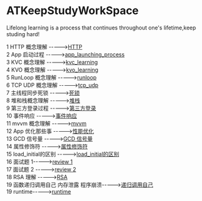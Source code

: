 # ATKeepStudyWorkSpace
Lifelong learning is a process that continues throughout one's lifetime,keep studing hard!


1 HTTP 概念理解 ----->[HTTP](https://github.com/AlexanderYeah/ATKeepStudyWorkSpace/blob/master/http.md)  
2 App  启动过程 ----->[app_launching_process](https://github.com/AlexanderYeah/ATKeepStudyWorkSpace/blob/master/app_launching_process.md)   
3 KVC  概念理解 ----->[kvc_learning](https://github.com/AlexanderYeah/ATKeepStudyWorkSpace/blob/master/kvc_learning.md)  
4 KVO  概念理解 ----->[kvo_learning](https://github.com/AlexanderYeah/ATKeepStudyWorkSpace/blob/master/kvo_learning.md)    
5 RunLoop 概念理解 ----->[runloop](https://github.com/AlexanderYeah/ATKeepStudyWorkSpace/blob/master/runloop%E6%A6%82%E5%BF%B5.md)  
6 TCP UDP  概念理解 ----->[tcp_udp](https://github.com/AlexanderYeah/ATKeepStudyWorkSpace/blob/master/tcp_udp.md)   
7 主线程同步死锁 ----->[死锁](https://github.com/AlexanderYeah/ATKeepStudyWorkSpace/blob/master/GCD_%E4%B8%BB%E7%BA%BF%E7%A8%8B%E5%90%8C%E6%AD%A5%E6%AD%BB%E9%94%81.md)  
8 堆和栈概念理解 ----->[堆栈](https://github.com/AlexanderYeah/ATKeepStudyWorkSpace/blob/master/%E5%A0%86%E5%92%8C%E6%A0%88.md)    
9 第三方登录过程 ----->[第三方登录](https://github.com/AlexanderYeah/ATKeepStudyWorkSpace/blob/master/%E4%B8%89%E6%96%B9%E7%99%BB%E5%BD%95.md)  
10 事件响应 ----->[事件响应](https://github.com/AlexanderYeah/ATKeepStudyWorkSpace/blob/master/%E4%BA%8B%E4%BB%B6%E5%93%8D%E5%BA%94.md)  
11 mvvm 概念理解 ----->[mvvm](https://github.com/AlexanderYeah/ATKeepStudyWorkSpace/blob/master/mvvm.md)  
12 App 优化那些事 ----->[性能优化](https://github.com/AlexanderYeah/ATKeepStudyWorkSpace/blob/master/app%26tableveiw%E4%BC%98%E5%8C%96.md)  
13 GCD 信号量 ----->[GCD 信号量](https://github.com/AlexanderYeah/ATKeepStudyWorkSpace/blob/master/GCD%E4%BF%A1%E5%8F%B7%E9%87%8F.md)    
14 属性修饰符 ----->[属性修饰符](https://github.com/AlexanderYeah/ATKeepStudyWorkSpace/blob/master/property_learn.md)    
15 load_initial的区别 ----->[load_initial的区别](https://github.com/AlexanderYeah/ATKeepStudyWorkSpace/blob/master/load_initial.md)    
16 面试题 1----->[review 1](https://github.com/AlexanderYeah/ATKeepStudyWorkSpace/blob/master/review1.md)  
17 面试题 2 ----->[review 2](https://github.com/AlexanderYeah/ATKeepStudyWorkSpace/blob/master/review2.md)    
18 RSA 理解 ----->[RSA](https://github.com/AlexanderYeah/ATKeepStudyWorkSpace/blob/master/RSA.md)   
19 函数递归调用自己 内存泄露 程序崩溃----->[递归调用自己](https://github.com/AlexanderYeah/ATKeepStudyWorkSpace/blob/master/%E5%86%85%E5%AD%981.md)   
19 runtime----->[runtime](https://github.com/AlexanderYeah/SKRuntimeWorkSpace/blob/master/README.md)   


